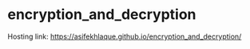 # encryption_and_decryption
Hosting link: https://asifekhlaque.github.io/encryption_and_decryption/
